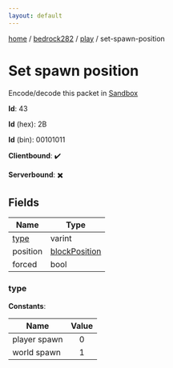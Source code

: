 ```yaml
---
layout: default
---
```


[home](/)  /  [bedrock282](/protocol/bedrock282)  /  [play](/protocol/bedrock282/play)  /  set-spawn-position

# Set spawn position

Encode/decode this packet in [Sandbox](../../../sandbox/bedrock282#Play.SetSpawnPosition)

**Id**: 43

**Id** (hex): 2B

**Id** (bin): 00101011

**Clientbound**: ✔️

**Serverbound**: ✖️

## Fields

Name | Type
---|---
[type](#type) | varint
position | [blockPosition](/protocol/bedrock282/types/block-position)
forced | bool

### type

**Constants**:

Name | Value
---|:---:
player spawn | 0
world spawn | 1

